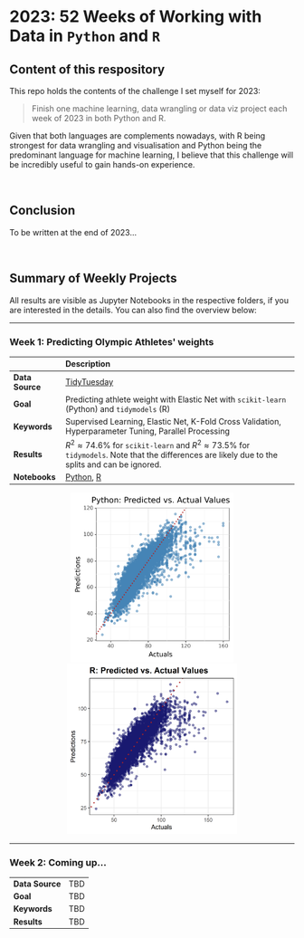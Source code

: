 # 2023: 52 Weeks of Working with Data in  `Python` and `R`

## Content of this respository

This repo holds the contents of the challenge I set myself for 2023:

> Finish one machine learning, data wrangling or data viz project each week of 2023 in both Python and R.

Given that both languages are complements nowadays, with R being strongest for data wrangling and visualisation and Python being the predominant language for machine learning, I believe that this challenge will be incredibly useful to gain hands-on experience.

<br>

## Conclusion

To be written at the end of 2023...

<br>

## Summary of Weekly Projects

All results are visible as Jupyter Notebooks in the respective folders, if you are interested in the details. You can also find the overview below:

***

### Week 1: Predicting Olympic Athletes' weights

|  | Description |
| :------ | :------ |
| **Data Source**      | [TidyTuesday](https://github.com/rfordatascience/tidytuesday/blob/master/data/2021/2021-07-27/readme.md)       |
| **Goal**   | Predicting athlete weight with Elastic Net with `scikit-learn` (Python) and `tidymodels` (R) |
| **Keywords**   | Supervised Learning, Elastic Net, K-Fold Cross Validation, Hyperparameter Tuning, Parallel Processing |
| **Results**   | $R^2 \approx 74.6\%$ for `scikit-learn` and $R^2 \approx 73.5\%$ for `tidymodels`. Note that the differences are likely due to the splits and can be ignored. |
| **Notebooks** | [Python](https://github.com/MathiasSteilen/52-Weeks-of-Python-and-R-2023/blob/main/Week%201%20-%20Olympic%20Athletes/OlympicsPython.ipynb), [R](https://github.com/MathiasSteilen/52-Weeks-of-Python-and-R-2023/blob/main/Week%201%20-%20Olympic%20Athletes/OlympicsR.ipynb) |

<p align="center">
  <img src="Week 1 - Olympic Athletes/python.png" height="300" />
  <img src="Week 1 - Olympic Athletes/r.png" height="300" />
</p>

***

### Week 2: Coming up...

| | |
| ----------- | ----------- |
| **Data Source** | TBD |
| **Goal** | TBD |
| **Keywords** | TBD |
| **Results** | TBD |